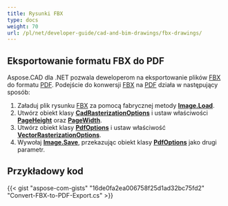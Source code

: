 ```yaml
---
title: Rysunki FBX
type: docs
weight: 70
url: /pl/net/developer-guide/cad-and-bim-drawings/fbx-drawings/
---
```


## **Eksportowanie formatu FBX do PDF**

Aspose.CAD dla .NET pozwala deweloperom na eksportowanie plików [FBX](https://docs.fileformat.com/3d/fbx/) do formatu [PDF](https://docs.fileformat.com/pdf/). Podejście do konwersji [FBX](https://docs.fileformat.com/3d/fbx/) na [PDF](https://docs.fileformat.com/pdf/) działa w następujący sposób:

1. Załaduj plik rysunku [FBX](https://docs.fileformat.com/3d/fbx/) za pomocą fabrycznej metody [**Image.Load**](https://reference.aspose.com/cad/net/aspose.cad.image/load/methods/2).
1. Utwórz obiekt klasy [**CadRasterizationOptions**](https://reference.aspose.com/cad/net/aspose.cad.imageoptions/cadrasterizationoptions) i ustaw właściwości [**PageHeight**](https://reference.aspose.com/cad/net/aspose.cad.imageoptions/vectorrasterizationoptions/properties/pageheight) oraz [**PageWidth**](https://reference.aspose.com/cad/net/aspose.cad.imageoptions/vectorrasterizationoptions/properties/pagewidth).
1. Utwórz obiekt klasy [**PdfOptions**](https://reference.aspose.com/cad/net/aspose.cad.imageoptions/pdfoptions) i ustaw właściwość [**VectorRasterizationOptions**](https://reference.aspose.com/cad/net/aspose.cad.imageoptions/vectorrasterizationoptions).
1. Wywołaj [**Image.Save**](https://reference.aspose.com/cad/net/aspose.cad/image/methods/save/index), przekazując obiekt klasy [**PdfOptions**](https://reference.aspose.com/cad/net/aspose.cad.imageoptions/pdfoptions) jako drugi parametr.

## Przykładowy kod

{{< gist "aspose-com-gists" "16de0fa2ea006758f25d1ad32bc75fd2" "Convert-FBX-to-PDF-Export.cs" >}}
